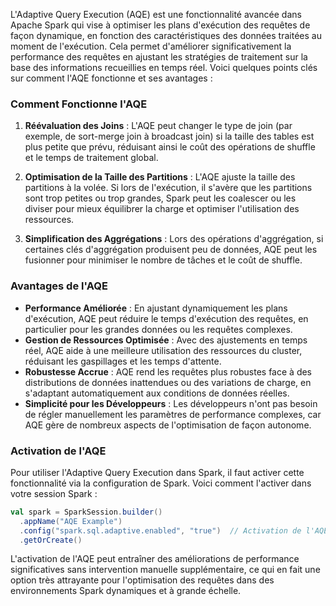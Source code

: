 L'Adaptive Query Execution (AQE) est une fonctionnalité avancée dans Apache Spark qui vise à optimiser les plans d'exécution des requêtes de façon dynamique, en fonction des caractéristiques des données traitées au moment de l'exécution. Cela permet d'améliorer significativement la performance des requêtes en ajustant les stratégies de traitement sur la base des informations recueillies en temps réel. Voici quelques points clés sur comment l'AQE fonctionne et ses avantages :

### Comment Fonctionne l'AQE
1. **Réévaluation des Joins** : L'AQE peut changer le type de join (par exemple, de sort-merge join à broadcast join) si la taille des tables est plus petite que prévu, réduisant ainsi le coût des opérations de shuffle et le temps de traitement global.

2. **Optimisation de la Taille des Partitions** : L'AQE ajuste la taille des partitions à la volée. Si lors de l'exécution, il s'avère que les partitions sont trop petites ou trop grandes, Spark peut les coalescer ou les diviser pour mieux équilibrer la charge et optimiser l'utilisation des ressources.

3. **Simplification des Aggrégations** : Lors des opérations d'aggrégation, si certaines clés d'aggrégation produisent peu de données, AQE peut les fusionner pour minimiser le nombre de tâches et le coût de shuffle.

### Avantages de l'AQE
- **Performance Améliorée** : En ajustant dynamiquement les plans d'exécution, AQE peut réduire le temps d'exécution des requêtes, en particulier pour les grandes données ou les requêtes complexes.
- **Gestion de Ressources Optimisée** : Avec des ajustements en temps réel, AQE aide à une meilleure utilisation des ressources du cluster, réduisant les gaspillages et les temps d'attente.
- **Robustesse Accrue** : AQE rend les requêtes plus robustes face à des distributions de données inattendues ou des variations de charge, en s'adaptant automatiquement aux conditions de données réelles.
- **Simplicité pour les Développeurs** : Les développeurs n'ont pas besoin de régler manuellement les paramètres de performance complexes, car AQE gère de nombreux aspects de l'optimisation de façon autonome.

### Activation de l'AQE
Pour utiliser l'Adaptive Query Execution dans Spark, il faut activer cette fonctionnalité via la configuration de Spark. Voici comment l'activer dans votre session Spark :

```scala
val spark = SparkSession.builder()
  .appName("AQE Example")
  .config("spark.sql.adaptive.enabled", "true")  // Activation de l'AQE
  .getOrCreate()
```

L'activation de l'AQE peut entraîner des améliorations de performance significatives sans intervention manuelle supplémentaire, ce qui en fait une option très attrayante pour l'optimisation des requêtes dans des environnements Spark dynamiques et à grande échelle.